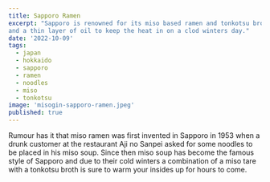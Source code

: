 ```yaml
---
title: Sapporo Ramen
excerpt: "Sapporo is renowned for its miso based ramen and tonkotsu broth, topped with chashu pork 
and a thin layer of oil to keep the heat in on a clod winters day."
date: '2022-10-09'
tags: 
  - japan
  - hokkaido
  - sapporo
  - ramen
  - noodles
  - miso
  - tonkotsu
image: 'misogin-sapporo-ramen.jpeg'
published: true
---
```


Rumour has it that miso ramen was first invented in Sapporo in 1953 when a drunk customer at the restaurant Aji no Sanpei asked for some noodles to be placed in his miso soup. Since then miso soup has become the famous style of Sapporo and due to their cold winters a combination of a miso tare with a tonkotsu broth is sure to warm your insides up for hours to come. 


